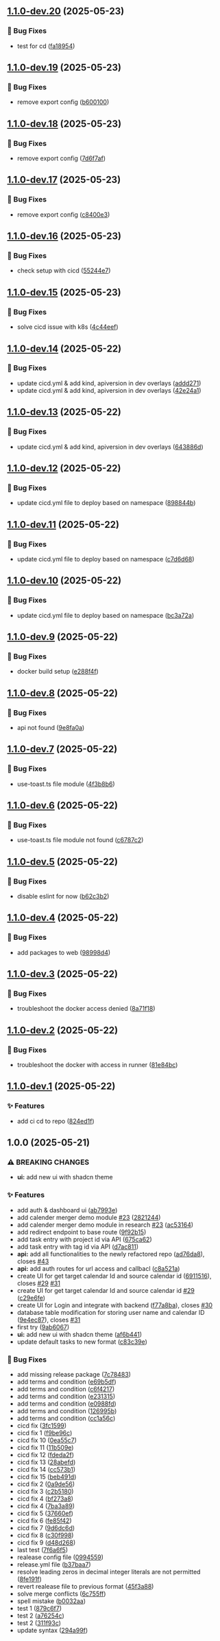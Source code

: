 ## [1.1.0-dev.20](https://github.com/aracreate-group/arametrics/compare/v1.1.0-dev.19...v1.1.0-dev.20) (2025-05-23)

### 🐛 Bug Fixes

* test for cd ([fa18954](https://github.com/aracreate-group/arametrics/commit/fa189540a1c914e7a1a0565e306054a79dd12ee4))

## [1.1.0-dev.19](https://github.com/aracreate-group/arametrics/compare/v1.1.0-dev.18...v1.1.0-dev.19) (2025-05-23)

### 🐛 Bug Fixes

* remove export config ([b600100](https://github.com/aracreate-group/arametrics/commit/b6001001078e37c922fd8d89707fbb59b46e81a1))

## [1.1.0-dev.18](https://github.com/aracreate-group/arametrics/compare/v1.1.0-dev.17...v1.1.0-dev.18) (2025-05-23)

### 🐛 Bug Fixes

* remove export config ([7d6f7af](https://github.com/aracreate-group/arametrics/commit/7d6f7afc60f5d8f5b9a8092bab7d0bae421e6266))

## [1.1.0-dev.17](https://github.com/aracreate-group/arametrics/compare/v1.1.0-dev.16...v1.1.0-dev.17) (2025-05-23)

### 🐛 Bug Fixes

* remove export config ([c8400e3](https://github.com/aracreate-group/arametrics/commit/c8400e361e21fdea45a09e2624fb50a87e5e75d7))

## [1.1.0-dev.16](https://github.com/aracreate-group/arametrics/compare/v1.1.0-dev.15...v1.1.0-dev.16) (2025-05-23)

### 🐛 Bug Fixes

* check setup with cicd ([55244e7](https://github.com/aracreate-group/arametrics/commit/55244e7160e11d94a3402ac4ed17fa02a85223aa))

## [1.1.0-dev.15](https://github.com/aracreate-group/arametrics/compare/v1.1.0-dev.14...v1.1.0-dev.15) (2025-05-23)

### 🐛 Bug Fixes

* solve cicd issue with k8s ([4c44eef](https://github.com/aracreate-group/arametrics/commit/4c44eefc975173bc1b774e5a5a5effbe308bb2ac))

## [1.1.0-dev.14](https://github.com/aracreate-group/arametrics/compare/v1.1.0-dev.13...v1.1.0-dev.14) (2025-05-22)

### 🐛 Bug Fixes

* update cicd.yml & add kind, apiversion in dev overlays ([addd271](https://github.com/aracreate-group/arametrics/commit/addd2717f5e3ebeca49241f1e94ee141ddc97d50))
* update cicd.yml & add kind, apiversion in dev overlays ([42e24a1](https://github.com/aracreate-group/arametrics/commit/42e24a156e4535083e656c68f7c0b1fdea2c4f21))

## [1.1.0-dev.13](https://github.com/aracreate-group/arametrics/compare/v1.1.0-dev.12...v1.1.0-dev.13) (2025-05-22)

### 🐛 Bug Fixes

* update cicd.yml & add kind, apiversion in dev overlays ([643886d](https://github.com/aracreate-group/arametrics/commit/643886ded354d1af6f733db3e0ce4283b813c675))

## [1.1.0-dev.12](https://github.com/aracreate-group/arametrics/compare/v1.1.0-dev.11...v1.1.0-dev.12) (2025-05-22)

### 🐛 Bug Fixes

* update cicd.yml file to deploy based on namespace ([898844b](https://github.com/aracreate-group/arametrics/commit/898844bb8b215599a00bd207415a61474bab41c1))

## [1.1.0-dev.11](https://github.com/aracreate-group/arametrics/compare/v1.1.0-dev.10...v1.1.0-dev.11) (2025-05-22)

### 🐛 Bug Fixes

* update cicd.yml file to deploy based on namespace ([c7d6d68](https://github.com/aracreate-group/arametrics/commit/c7d6d6856a7c6971f767c95fe4c53006a669a2a1))

## [1.1.0-dev.10](https://github.com/aracreate-group/arametrics/compare/v1.1.0-dev.9...v1.1.0-dev.10) (2025-05-22)

### 🐛 Bug Fixes

* update cicd.yml file to deploy based on namespace ([bc3a72a](https://github.com/aracreate-group/arametrics/commit/bc3a72a284e556b0d2762270a51899a3dda5c8a0))

## [1.1.0-dev.9](https://github.com/aracreate-group/arametrics/compare/v1.1.0-dev.8...v1.1.0-dev.9) (2025-05-22)

### 🐛 Bug Fixes

* docker build setup ([e288f4f](https://github.com/aracreate-group/arametrics/commit/e288f4f68ff150ce308d1201d8086a53387e39da))

## [1.1.0-dev.8](https://github.com/aracreate-group/arametrics/compare/v1.1.0-dev.7...v1.1.0-dev.8) (2025-05-22)

### 🐛 Bug Fixes

* api not found ([9e8fa0a](https://github.com/aracreate-group/arametrics/commit/9e8fa0a3f78907593adfcbb3b6e3af39b41e1283))

## [1.1.0-dev.7](https://github.com/aracreate-group/arametrics/compare/v1.1.0-dev.6...v1.1.0-dev.7) (2025-05-22)

### 🐛 Bug Fixes

* use-toast.ts file module ([4f3b8b6](https://github.com/aracreate-group/arametrics/commit/4f3b8b6a8d7e5091ad156c2ba03a89c45eedebba))

## [1.1.0-dev.6](https://github.com/aracreate-group/arametrics/compare/v1.1.0-dev.5...v1.1.0-dev.6) (2025-05-22)

### 🐛 Bug Fixes

* use-toast.ts file module not found ([c6787c2](https://github.com/aracreate-group/arametrics/commit/c6787c25b4ef7632db8afb9def26e827d39e0b61))

## [1.1.0-dev.5](https://github.com/aracreate-group/arametrics/compare/v1.1.0-dev.4...v1.1.0-dev.5) (2025-05-22)

### 🐛 Bug Fixes

* disable eslint for now ([b62c3b2](https://github.com/aracreate-group/arametrics/commit/b62c3b2483ce946cf7feabb7d505ec003c993bd4))

## [1.1.0-dev.4](https://github.com/aracreate-group/arametrics/compare/v1.1.0-dev.3...v1.1.0-dev.4) (2025-05-22)

### 🐛 Bug Fixes

* add packages to web ([98998d4](https://github.com/aracreate-group/arametrics/commit/98998d49ccd2df93cb85b95c2edf1f3ad89bffc7))

## [1.1.0-dev.3](https://github.com/aracreate-group/arametrics/compare/v1.1.0-dev.2...v1.1.0-dev.3) (2025-05-22)

### 🐛 Bug Fixes

* troubleshoot the docker access denied ([8a71f18](https://github.com/aracreate-group/arametrics/commit/8a71f18bb5e5c694ce8863e1cf72243ab6b51e33))

## [1.1.0-dev.2](https://github.com/aracreate-group/arametrics/compare/v1.1.0-dev.1...v1.1.0-dev.2) (2025-05-22)

### 🐛 Bug Fixes

* troubleshoot the docker with access in runner ([81e84bc](https://github.com/aracreate-group/arametrics/commit/81e84bc68fa176c4654578c2ef4a4e12a7c15115))

## [1.1.0-dev.1](https://github.com/aracreate-group/arametrics/compare/v1.0.0...v1.1.0-dev.1) (2025-05-22)

### ✨ Features

* add ci cd to repo ([824ed1f](https://github.com/aracreate-group/arametrics/commit/824ed1f1b31df474eac2eb2589a3e7bf9cce726d))

## 1.0.0 (2025-05-21)

### ⚠ BREAKING CHANGES

* **ui:** add new ui with shadcn theme

### ✨ Features

* add auth & dashboard ui ([ab7993e](https://github.com/aracreate-group/arametrics/commit/ab7993e68890c92909471cc3a45c9e334a665fcb))
* add calender merger demo module [#23](https://github.com/aracreate-group/arametrics/issues/23) ([2821244](https://github.com/aracreate-group/arametrics/commit/2821244b626b7ae21906a7a1ef3859c74bf9aeb9))
* add calender merger demo module in research [#23](https://github.com/aracreate-group/arametrics/issues/23) ([ac53164](https://github.com/aracreate-group/arametrics/commit/ac53164ef61107e57816349059ad64576866042b))
* add redirect endpoint to base route ([9f92b15](https://github.com/aracreate-group/arametrics/commit/9f92b152dfa60e3b3d587c5814514ba6e11702b7))
* add task entry with project id via API ([675ca62](https://github.com/aracreate-group/arametrics/commit/675ca62da2f2442647ff336f6343ce6deb5b8231))
* add task entry with tag id via API ([d7ac811](https://github.com/aracreate-group/arametrics/commit/d7ac8114e44745c6934110d3ddfae305f1f8d09c))
* **api:** add all functionalities to the newly refactored repo ([ad76da8](https://github.com/aracreate-group/arametrics/commit/ad76da844c31a9da40b72cabbb0b4751b343eb33)), closes [#43](https://github.com/aracreate-group/arametrics/issues/43)
* **api:** add auth routes for url access and callbacl ([c8a521a](https://github.com/aracreate-group/arametrics/commit/c8a521a145f7a7d98a8da9e4e19cf820bcc17c02))
* create UI for get target calendar Id and source calendar id ([6911516](https://github.com/aracreate-group/arametrics/commit/6911516373d9194d4aeb46d260290a87cbef9f48)), closes [#29](https://github.com/aracreate-group/arametrics/issues/29) [#31](https://github.com/aracreate-group/arametrics/issues/31)
* create UI for get target calendar Id and source calendar id [#29](https://github.com/aracreate-group/arametrics/issues/29) ([c29e6fe](https://github.com/aracreate-group/arametrics/commit/c29e6fe06caed957d05a00d215d9ff7ca17ebe00))
* create UI for Login and integrate with backend ([f77a8ba](https://github.com/aracreate-group/arametrics/commit/f77a8ba2799e3e81fda57a0ed105ad237b393df6)), closes [#30](https://github.com/aracreate-group/arametrics/issues/30)
* database table modification for storing user name and calendar ID ([9e4ec87](https://github.com/aracreate-group/arametrics/commit/9e4ec872cfb7a7b2782d732008672f1f5c94dedd)), closes [#31](https://github.com/aracreate-group/arametrics/issues/31)
* first try ([9ab6067](https://github.com/aracreate-group/arametrics/commit/9ab6067d33032e0e37032c512d8d3862f22186bc))
* **ui:** add new ui with shadcn theme ([af6b441](https://github.com/aracreate-group/arametrics/commit/af6b44114a5dc4002eb232504e6cfe288f54e320))
* update default tasks to new format ([c83c39e](https://github.com/aracreate-group/arametrics/commit/c83c39e063f5c531c639305fa78e9cdbee2360f4))

### 🐛 Bug Fixes

* add missing release package ([7c78483](https://github.com/aracreate-group/arametrics/commit/7c784839f0295f652f62258ec72e3afdfd99b518))
* add terms and condition ([e69b5df](https://github.com/aracreate-group/arametrics/commit/e69b5df417e60a9b322e72508d1f24c18dc84426))
* add terms and condition ([c6f4217](https://github.com/aracreate-group/arametrics/commit/c6f4217f74284f7fbcf0f63b7f4f5d06f0fe21f6))
* add terms and condition ([e231315](https://github.com/aracreate-group/arametrics/commit/e231315faffed714eece329c5956feec6e7a16e8))
* add terms and condition ([e0988fd](https://github.com/aracreate-group/arametrics/commit/e0988fd993d350404347dffdd55c8c66d19cd05a))
* add terms and condition ([126995b](https://github.com/aracreate-group/arametrics/commit/126995bcca9483581ae067fe16d26e8871fcd42f))
* add terms and condition ([cc1a56c](https://github.com/aracreate-group/arametrics/commit/cc1a56ccc4abce8ba38e53c6063354650703c388))
* cicd fix ([3fc1599](https://github.com/aracreate-group/arametrics/commit/3fc15993823ed0d21ad395676d92a133b5bf77b1))
* cicd fix 1 ([f9be96c](https://github.com/aracreate-group/arametrics/commit/f9be96cf2e504a541c46f1a6b09d3f09a36393ec))
* cicd fix 10 ([0ea55c7](https://github.com/aracreate-group/arametrics/commit/0ea55c73f2c6e2b3ad75245aa1e04250050350f9))
* cicd fix 11 ([11b509e](https://github.com/aracreate-group/arametrics/commit/11b509e698e2334133fcf6a0ac7406ec7a05736e))
* cicd fix 12 ([fdeda2f](https://github.com/aracreate-group/arametrics/commit/fdeda2f55fa977a9eb8b2d8f00c9a1f900fbfb99))
* cicd fix 13 ([28abefd](https://github.com/aracreate-group/arametrics/commit/28abefd3296355faf3d271d6ee142e0584e4ba6b))
* cicd fix 14 ([cc573b1](https://github.com/aracreate-group/arametrics/commit/cc573b1480126b930f6dca11d97934cf009eb4cf))
* cicd fix 15 ([beb491d](https://github.com/aracreate-group/arametrics/commit/beb491dd3d317833a3d650da9f1f56612ae3bee6))
* cicd fix 2 ([0a9de56](https://github.com/aracreate-group/arametrics/commit/0a9de56bc6e9b3bc02b2959bcf075016e9383468))
* cicd fix 3 ([c2b5180](https://github.com/aracreate-group/arametrics/commit/c2b5180206865e63240f6011106e1144215c2c62))
* cicd fix 4 ([bf273a8](https://github.com/aracreate-group/arametrics/commit/bf273a85d115b23ac8a711d2c3cd94414bb60fb3))
* cicd fix 4 ([7ba3a89](https://github.com/aracreate-group/arametrics/commit/7ba3a89a3ad525ebd6ee688b891e6ee1f6a2e658))
* cicd fix 5 ([37660ef](https://github.com/aracreate-group/arametrics/commit/37660efcdd1528db6180bb092b9026327b712d04))
* cicd fix 6 ([fe85f42](https://github.com/aracreate-group/arametrics/commit/fe85f428ef3b41bdfad794db53a01a7a43a3f0f0))
* cicd fix 7 ([9d6dc6d](https://github.com/aracreate-group/arametrics/commit/9d6dc6d51747d3834c7d9b3bcaa2b59929e7f1bc))
* cicd fix 8 ([c30f998](https://github.com/aracreate-group/arametrics/commit/c30f9980d498336386df859a242e68d83a1b262f))
* cicd fix 9 ([d48d268](https://github.com/aracreate-group/arametrics/commit/d48d2685ba76166f6ef4b3b53fc7facf3c8c6d7c))
* last test ([7f6a6f5](https://github.com/aracreate-group/arametrics/commit/7f6a6f593afff8549daeba1b9b2d57663efb0dc7))
* realease config file ([0994559](https://github.com/aracreate-group/arametrics/commit/0994559fe3ebab81db2a5629c21ba72d1f0f4a6a))
* release.yml file ([b37baa7](https://github.com/aracreate-group/arametrics/commit/b37baa72bc76dc2241e67cffa21f11c0aae5d34d))
* resolve leading zeros in decimal integer literals are not permitted ([8fe191f](https://github.com/aracreate-group/arametrics/commit/8fe191f332bf49b1f0b81c5a6c779981417df2a3))
* revert realease file to previous format ([45f3a88](https://github.com/aracreate-group/arametrics/commit/45f3a8874d13ce9e96639e5cfc1525dbc9bfbb3a))
* solve merge conflicts ([6c755ff](https://github.com/aracreate-group/arametrics/commit/6c755ff12ab7cbe49229c261cec18b2083d74557))
* spell mistake ([b0032aa](https://github.com/aracreate-group/arametrics/commit/b0032aa38bdef0beb71005a7e9a16753485df4c0))
* test 1 ([879c6f7](https://github.com/aracreate-group/arametrics/commit/879c6f77610bb7b8e8ad9c84540c1a2764f879f8))
* test 2 ([a76254c](https://github.com/aracreate-group/arametrics/commit/a76254cc59dd6482b5b081cfd77d9a1944d206e5))
* test 2 ([311f93c](https://github.com/aracreate-group/arametrics/commit/311f93c415487b3223bd52d969268c4f6f8cb4fa))
* update syntax ([294a99f](https://github.com/aracreate-group/arametrics/commit/294a99f4fa87ec95c2277b7c99de268f509ff07f))
